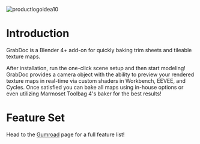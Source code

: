 ![productlogoidea10](https://user-images.githubusercontent.com/31065180/167503346-8db3d020-8ca3-439a-b2a9-7f8b98077c28.png)

# Introduction

GrabDoc is a Blender 4+ add-on for quickly baking trim sheets and tileable texture maps.

After installation, run the one-click scene setup and then start modeling! GrabDoc provides a camera object with the ability to preview your rendered texture maps in real-time via custom shaders in Workbench, EEVEE, and Cycles. Once satisfied you can bake all maps using in-house options or even utilizing Marmoset Toolbag 4's baker for the best results!

# Feature Set

Head to the [Gumroad](https://gumroad.com/l/grabdoc) page for a full feature list!
